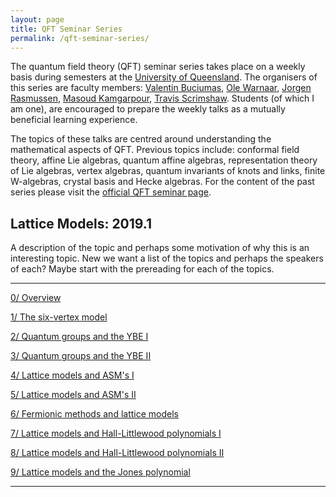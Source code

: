 ```yaml
---
layout: page
title: QFT Seminar Series
permalink: /qft-seminar-series/
---
```


The quantum field theory (QFT) seminar series takes place on a weekly basis during semesters at the [University of Queensland](https://smp.uq.edu.au/). The organisers of this series are faculty members: [Valentin Buciumas](https://smp.uq.edu.au/profile/6060/valentin-buciumas), [Ole Warnaar](https://smp.uq.edu.au/profile/210/ole-warnaar), [Jorgen Rasmussen](https://smp.uq.edu.au/profile/262/jorgen-rasmussen), [Masoud Kamgarpour](https://smp.uq.edu.au/profile/212/masoud-kamgarpour), [Travis Scrimshaw](https://smp.uq.edu.au/profile/3937/travis-scrimshaw). Students (of which I am one), are encouraged to prepare the weekly talks as a mutually beneficial learning experience. 

The topics of these talks are centred around understanding the mathematical aspects of QFT. Previous topics include: conformal field theory, affine Lie algebras,  quantum affine algebras, representation theory of Lie algebras, vertex algebras, quantum invariants of knots and links, finite W-algebras,  crystal basis and Hecke algebras. For the content of the past series please visit the [official QFT seminar page](https://sites.google.com/site/uqqftseminar/home).


## Lattice Models: 2019.1

A description of the topic and perhaps some motivation of why this is an interesting topic. New we want a list of the topics and perhaps the speakers of each? Maybe start with the prereading for each of the topics.

---

[0/ Overview](qft-seminar-series/overview.md)

[1/ The six-vertex model](qft-seminar-series/six-vertex-model.md)

[2/ Quantum groups and the YBE I](qft-seminar-series/quantum-groups-ybe-i.md)

[3/ Quantum groups and the YBE II](qft-seminar-series/quantum-groups-ybe-ii.md)

[4/ Lattice models and ASM's I](qft-seminar-series/lattice-models-asms-i.md)

[5/ Lattice models and ASM's II](qft-seminar-series/lattice-models-asms-ii.md)

[6/ Fermionic methods and lattice models](qft-seminar-series/fermionic-methods-lattice-models.md)

[7/ Lattice models and Hall-Littlewood polynomials I](qft-seminar-series/lattice-models-hall-littlewood-polynomials-i.md)

[8/ Lattice models and Hall-Littlewood polynomials II](qft-seminar-series/lattice-models-hall-littlewood-polynomials-ii.md)

[9/ Lattice models and the Jones polynomial](qft-seminar-series/lattice-models-jones-polynomial.md)

---